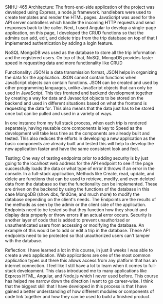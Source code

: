 SNHU-465
Architecture: The front-end-side application of the project was developed using Express, a node.js framework. handlebars were used to create templates and render the HTML pages. JavaScript was used for the API server controllers which handle the incoming HTTP requests and send responses back to the caller. Next, I used Angular to develop a single-page application, on this page, I developed the CRUD functions so that the admins can add, edit, and delete trips from the trip database on top of that I implemented authentication by adding a login feature.

NoSQL MongoDB was used as the database to store all the trip information and the registered users. On top of that, NoSQL MongoDB provides faster speed in requesting data and more functionality like CRUD

Functionality: JSON is a data transmission format, JSON helps in organizing the data for the application. JSON cannot contain functions when JavaScript objects can contain functions. JSON can be created and used by other programming languages, unlike JavaScript objects that can only be used in JavaScript. This ties frontend and backend development together by creating a way for data and Javascript objects to be stored on the backend and used in different situations based on what the frontend is requesting the data for. This also means that the data just has to be stored once but can be pulled and used in a variety of ways.

In one instance from my full stack process, when each trip is rendered separately, having reusable core components is key to Speed as the development will take less time as the components are already built and tested. This also reduces the efforts in developing a new application as the basic components are already built and tested this will help to develop the new application faster and have the same consistent look and feel.

Testing: One way of testing endpoints prior to adding security is by just going to the localhost web address for the API endpoint to see if the page successfully loads the data or what type of error it throws if an error in the console. In a full-stack application, Methods like Create, read, update, and delete are functions that can be used to retrieve, modify, and even deleted data from the database so that the functionality can be implemented. These are driven on the backend by using the functions of the database in this case MongoDB (show dbs, findOne, and much more) to modify the database depending on the client's needs. The Endpoints are the results of the methods as seen by the admin or the client side of the application. Endpoints need to be tested so that they function how they should and display data properly or throw errors if an actual error occurs. Security is another layer of code that is added to prevent unauthorized or unauthenticated users from accessing or modifying the database. An example of this would be to add or edit a trip in the database. These API endpoints need to be protected so that unauthorized users can't tamper with the database.

Reflection: I have learned a lot in this course, in just 8 weeks I was able to create a web application. Web applications are one of the most common application types out there this allows access from any platform that has an internet connection. I feel like I still have a lot to learn when it comes to full-stack development. This class introduced me to many applications like Express HTML, Angular, and Node.js which I never used before. This course has helped me narrow down the direction I want to go career-wise. I think that the biggest skill that I have developed in this process is that I have gained a better understanding of how different modules or components of code link together and how they can be used to build a finished product.
